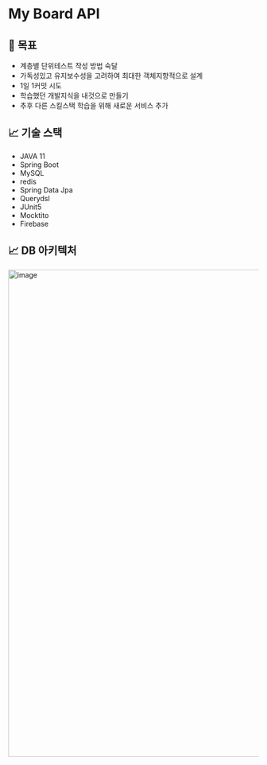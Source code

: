 # **My Board API**

## 📝 목표
- 계층별 단위테스트 작성 방법 숙달
- 가독성있고 유지보수성을 고려하여 최대한 객체지향적으로 설계
- 1일 1커밋 시도
- 학습했던 개발지식을 내것으로 만들기
- 추후 다른 스킬스택 학습을 위해 새로운 서비스 추가

## 📈 기술 스택
- JAVA 11<br>
- Spring Boot<br>
- MySQL<br>
- redis<br>
- Spring Data Jpa<br>
- Querydsl<br>
- JUnit5<br>
- Mocktito<br>
- Firebase<br>

## 📈 DB 아키텍처
<img width="980" alt="image" src="https://user-images.githubusercontent.com/82927161/209620685-0053af8a-0356-4227-bc49-96c2f77c191c.PNG">
